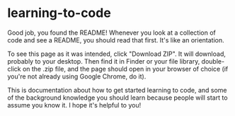 # learning-to-code
Good job, you found the README! Whenever you look at a collection of code and see a README, you should read that first. It's like an orientation.

To see this page as it was intended, click "Download ZIP". It will download, probably to your desktop. Then find it in Finder or your file library, double-click on the .zip file, and the page should open in your browser of choice (if you're not already using Google Chrome, do it).

This is documentation about how to get started learning to code, and some of the background knowledge you should learn because people will start to assume you know it. I hope it's helpful to you!
